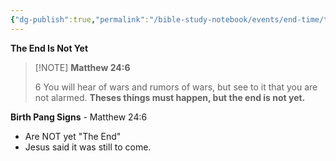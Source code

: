 ```yaml
---
{"dg-publish":true,"permalink":"/bible-study-notebook/events/end-time/the-end/","tags":["Events/The-End"],"created":"2025-06-02T23:40:12.173-04:00","updated":"2025-06-02T20:08:11.143-04:00"}
---
```


**The End Is Not Yet**

> [!NOTE] **Matthew 24:6**
>
> 6 You will hear of wars and rumors of wars, but see to it that you are not alarmed. **Theses things must happen, but the end is not yet.**

**Birth Pang Signs** - Matthew 24:6
- Are NOT yet "The End"
- Jesus said it was still to come.



